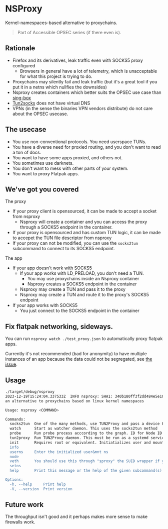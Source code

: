 # NSProxy

Kernel-namespaces-based alternative to proxychains.

> Part of Accessible OPSEC series (if there even is). 

## Rationale

- Firefox and its derivatives, leak traffic even with SOCKS5 proxy configured
    - Browsers in general have a lot of telemetry, which is unacceptable for what this project is trying to do.
- Proxychains may silently fail and leak traffic (but it's a great tool if you put it in a netns which nullfies the downsides)
- Nsproxy creates containers which better suits the OPSEC use case than [sing-box](https://github.com/SagerNet/sing-box)
- [Tun2socks](https://github.com/xjasonlyu/tun2socks) does not have virtual DNS
- VPNs (in the sense the binaries VPN vendors distribute) do not care about the OPSEC usecase. 

## The usecase

- You use non-conventional protocols. You need userspace TUNs.
- You have a diverse need for proxied routing, and you don't want to read a ton of docs.
- You want to have some apps proxied, and others not.
- You sometimes use darknets.
- You don't want to mess with other parts of your system. 
- You want to proxy Flatpak apps.

## We've got you covered

The proxy 

- If your proxy client is opensourced, it can be made to accept a socket from nsproxy
    - Nsproxy will create a container and you can access the proxy through a SOCKS5 endpoint in the container.
- If your proxy is opensourced and has custom TUN logic, it can be made to accepet the TUN file descriptor from nsproxy
- If your proxy can not be modified, you can use the `socks2tun` subcommand to connect to its SOCKS5 endpoint.

The app

- If your app doesn't work with SOCKS5
    - If your app works with LD_PRELOAD, you don't need a TUN.
        - You may use proxychains inside an Nsproxy container
        - Nsproxy creates a SOCKS5 endpoint in the container
    - Nsproxy may create a TUN and pass it to the proxy
    - Nsproxy may create a TUN and route it to the proxy's SOCKS5 endpoint
- If your app works with SOCKS5
    - You just connect to the SOCKS5 endpoint in the container

## Fix flatpak networking, sideways.

You can run `nsproxy watch ./test_proxy.json` to automatically proxy flatpak apps.

Currently it's not recommended (bad for anonymity) to have multiple instances of an app because the data could not be segregated, see [the issue](https://github.com/flatpak/flatpak/issues/1170).


## Usage 

```bash
./target/debug/nsproxy 
2023-12-19T15:24:04.337533Z  INFO nsproxy: SHA1: 340b180ff3f2dd484e5e1043dd0cf9c7074db293
an alternative to proxychains based on linux kernel namespaces

Usage: nsproxy <COMMAND>

Commands:
  socks2tun  One of the many methods, use TUN2Proxy and pass a device FD to it. TUN2proxy will connect to a SOCKS5 proxy in its NS, and serve a TUN in the app NS
  watch      Start as watcher daemon. This uses the socks2tun method
  probe      Run probe process acccording to the graph. ID for Node ID
  tun2proxy  Run TUN2Proxy daemon. This must be run as a systemd service
  init       Requires root or equivalent. Initiatializes user and mount namespaces. Actions other than this may be performed (also usually) rootlessly It's recommend to use SUDO because I need the deprivileged UID
  info       
  userns     Enter the initialized user&mnt ns
  node       
  veth       You should use this through "sproxy" the SUID wrapper if you are not in a userns. It tries to find an unallocated subnet, and the created NS is not registered in the state file
  setns      
  help       Print this message or the help of the given subcommand(s)

Options:
  -h, --help     Print help
  -V, --version  Print version
```

## Future work

The throughput isn't good and it perhaps makes more sense to make firewalls work. 